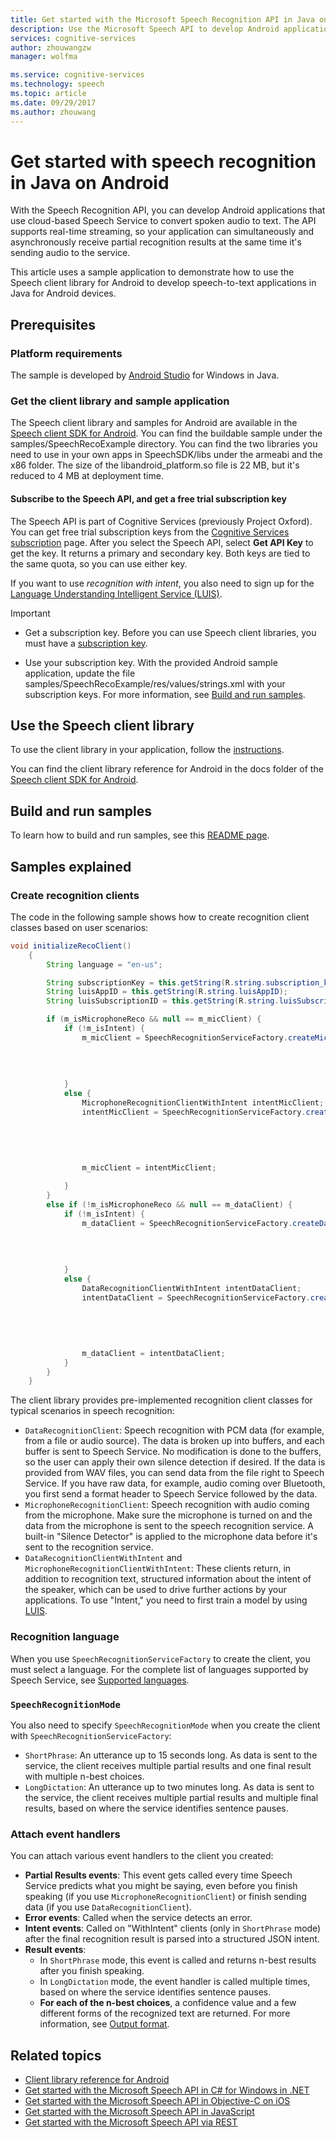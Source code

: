 ```yaml
---
title: Get started with the Microsoft Speech Recognition API in Java on Android | Microsoft Docs
description: Use the Microsoft Speech API to develop Android applications that convert spoken audio to text.
services: cognitive-services
author: zhouwangzw
manager: wolfma

ms.service: cognitive-services
ms.technology: speech
ms.topic: article
ms.date: 09/29/2017
ms.author: zhouwang
---
```

# Get started with speech recognition in Java on Android

With the Speech Recognition API, you can develop Android applications that use cloud-based Speech Service to convert spoken audio to text. The API supports real-time streaming, so your application can simultaneously and asynchronously receive partial recognition results at the same time it's sending audio to the service.

This article uses a sample application to demonstrate how to use the Speech client library for Android to develop speech-to-text applications in Java for Android devices.

## Prerequisites

### Platform requirements

The sample is developed by [Android Studio](http://developer.android.com/sdk/index.html) for Windows in Java.

### Get the client library and sample application

The Speech client library and samples for Android are available in the [Speech client SDK for Android](https://github.com/microsoft/cognitive-speech-stt-android). You can find the buildable sample under the samples/SpeechRecoExample directory. You can find the two libraries you need to use in your own apps in SpeechSDK/libs under the armeabi and the x86 folder. The size of the libandroid_platform.so file is 22 MB, but it's reduced to 4 MB at deployment time.

#### Subscribe to the Speech API, and get a free trial subscription key

The Speech API is part of Cognitive Services (previously Project Oxford). You can get free trial subscription keys from the [Cognitive Services subscription](https://azure.microsoft.com/try/cognitive-services/) page. After you select the Speech API, select **Get API Key** to get the key. It returns a primary and secondary key. Both keys are tied to the same quota, so you can use either key.

If you want to use *recognition with intent*, you also need to sign up for the [Language Understanding Intelligent Service (LUIS)](https://azure.microsoft.com/services/cognitive-services/language-understanding-intelligent-service/).

> [!IMPORTANT]
>* Get a subscription key. Before you can use Speech client libraries, you must have a [subscription key](https://azure.microsoft.com/try/cognitive-services/).
>
>* Use your subscription key. With the provided Android sample application, update the file samples/SpeechRecoExample/res/values/strings.xml with your subscription keys. For more information, see [Build and run samples](#build-and-run-samples).

## Use the Speech client library

To use the client library in your application, follow the [instructions](https://github.com/microsoft/cognitive-speech-stt-android#the-client-library).

You can find the client library reference for Android in the docs folder of the [Speech client SDK for Android](https://github.com/microsoft/cognitive-speech-stt-android).

## Build and run samples

To learn how to build and run samples, see this [README page](https://github.com/microsoft/cognitive-speech-stt-android#the-sample).

## Samples explained

### Create recognition clients

The code in the following sample shows how to create recognition client classes based on user scenarios:

```java
void initializeRecoClient()
    {
        String language = "en-us";

        String subscriptionKey = this.getString(R.string.subscription_key);
        String luisAppID = this.getString(R.string.luisAppID);
        String luisSubscriptionID = this.getString(R.string.luisSubscriptionID);

        if (m_isMicrophoneReco && null == m_micClient) {
            if (!m_isIntent) {
                m_micClient = SpeechRecognitionServiceFactory.createMicrophoneClient(this,
                                                                                     m_recoMode,
                                                                                     language,
                                                                                     this,
                                                                                     subscriptionKey);
            }
            else {
                MicrophoneRecognitionClientWithIntent intentMicClient;
                intentMicClient = SpeechRecognitionServiceFactory.createMicrophoneClientWithIntent(this,
                                                                                                   language,
                                                                                                   this,
                                                                                                   subscriptionKey,
                                                                                                   luisAppID,
                                                                                                   luisSubscriptionID);
                m_micClient = intentMicClient;

            }
        }
        else if (!m_isMicrophoneReco && null == m_dataClient) {
            if (!m_isIntent) {
                m_dataClient = SpeechRecognitionServiceFactory.createDataClient(this,
                                                                                m_recoMode,
                                                                                language,
                                                                                this,
                                                                                subscriptionKey);
            }
            else {
                DataRecognitionClientWithIntent intentDataClient;
                intentDataClient = SpeechRecognitionServiceFactory.createDataClientWithIntent(this,
                                                                                              language,
                                                                                              this,
                                                                                              subscriptionKey,
                                                                                              luisAppID,
                                                                                              luisSubscriptionID);
                m_dataClient = intentDataClient;
            }
        }
    }
```

The client library provides pre-implemented recognition client classes for typical scenarios in speech recognition:

* `DataRecognitionClient`: Speech recognition with PCM data (for example, from a file or audio source). The data is broken up into buffers, and each buffer is sent to Speech Service. No modification is done to the buffers, so the user can apply their own silence detection if desired. If the data is provided from WAV files, you can send data from the file right to Speech Service. If you have raw data, for example, audio coming over Bluetooth, you first send a format header to Speech Service followed by the data.
* `MicrophoneRecognitionClient`: Speech recognition with audio coming from the microphone. Make sure the microphone is turned on and the data from the microphone is sent to the speech recognition service. A built-in "Silence Detector" is applied to the microphone data before it's sent to the recognition service.
* `DataRecognitionClientWithIntent` and `MicrophoneRecognitionClientWithIntent`: These clients return, in addition to recognition text, structured information about the intent of the speaker, which can be used to drive further actions by your applications. To use "Intent," you need to first train a model by using [LUIS](https://azure.microsoft.com/services/cognitive-services/language-understanding-intelligent-service/).

### Recognition language

When you use `SpeechRecognitionServiceFactory` to create the client, you must select a language. For the complete list of languages supported by Speech Service, see [Supported languages](../API-Reference-REST/supportedlanguages.md).

### `SpeechRecognitionMode`

You also need to specify `SpeechRecognitionMode` when you create the client with `SpeechRecognitionServiceFactory`:

* `ShortPhrase`: An utterance up to 15 seconds long. As data is sent to the service, the client receives multiple partial results and one final result with multiple n-best choices.
* `LongDictation`: An utterance up to two minutes long. As data is sent to the service, the client receives multiple partial results and multiple final results, based on where the service identifies sentence pauses.

### Attach event handlers

You can attach various event handlers to the client you created:

* **Partial Results events**: This event gets called every time Speech Service predicts what you might be saying, even before you finish speaking (if you use `MicrophoneRecognitionClient`) or finish sending data (if you use `DataRecognitionClient`).
* **Error events**: Called when the service detects an error.
* **Intent events**: Called on "WithIntent" clients (only in `ShortPhrase` mode) after the final recognition result is parsed into a structured JSON intent.
* **Result events**:
  * In `ShortPhrase` mode, this event is called and returns n-best results after you finish speaking.
  * In `LongDictation` mode, the event handler is called multiple times, based on where the service identifies sentence pauses.
  * **For each of the n-best choices**, a confidence value and a few different forms of the recognized text are returned. For more information, see [Output format](../Concepts.md#output-format).

## Related topics

* [Client library reference for Android](https://github.com/Azure-Samples/Cognitive-Speech-STT-Android/tree/master/docs)
* [Get started with the Microsoft Speech API in C# for Windows in .NET](GetStartedCSharpDesktop.md)
* [Get started with the Microsoft Speech API in Objective-C on iOS](Get-Started-ObjectiveC-iOS.md)
* [Get started with the Microsoft Speech API in JavaScript](GetStartedJSWebsockets.md)
* [Get started with the Microsoft Speech API via REST](GetStartedREST.md)
